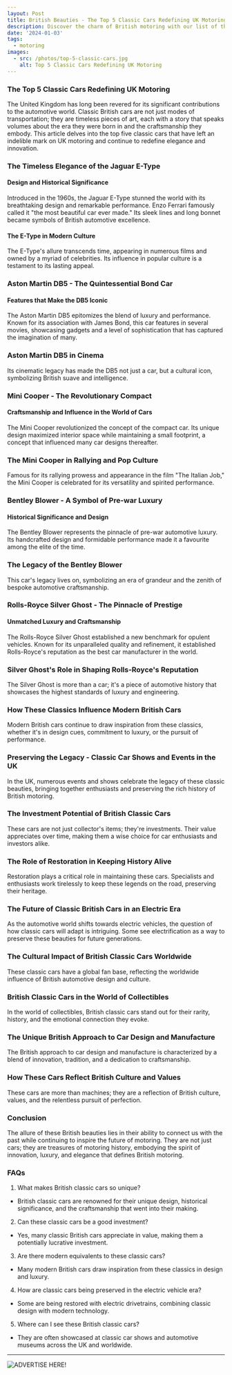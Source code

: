 ```yaml
---
layout: Post
title: British Beauties - The Top 5 Classic Cars Redefining UK Motoring.
description: Discover the charm of British motoring with our list of the top 5 classic cars from the UK, each a masterpiece redefining elegance and performance.
date: '2024-01-03'
tags:
  - motoring
images:
  - src: /photos/top-5-classic-cars.jpg
    alt: Top 5 Classic Cars Redefining UK Motoring
---
```

### The Top 5 Classic Cars Redefining UK Motoring

The United Kingdom has long been revered for its significant contributions to the automotive world. Classic British cars are not just modes of transportation; they are timeless pieces of art, each with a story that speaks volumes about the era they were born in and the craftsmanship they embody. This article delves into the top five classic cars that have left an indelible mark on UK motoring and continue to redefine elegance and innovation.
### The Timeless Elegance of the Jaguar E-Type
#### Design and Historical Significance
Introduced in the 1960s, the Jaguar E-Type stunned the world with its breathtaking design and remarkable performance. Enzo Ferrari famously called it "the most beautiful car ever made." Its sleek lines and long bonnet became symbols of British automotive excellence.
#### The E-Type in Modern Culture
The E-Type's allure transcends time, appearing in numerous films and owned by a myriad of celebrities. Its influence in popular culture is a testament to its lasting appeal.
### Aston Martin DB5 - The Quintessential Bond Car
#### Features that Make the DB5 Iconic
The Aston Martin DB5 epitomizes the blend of luxury and performance. Known for its association with James Bond, this car features in several movies, showcasing gadgets and a level of sophistication that has captured the imagination of many.
### Aston Martin DB5 in Cinema
Its cinematic legacy has made the DB5 not just a car, but a cultural icon, symbolizing British suave and intelligence.
### Mini Cooper - The Revolutionary Compact
#### Craftsmanship and Influence in the World of Cars
The Mini Cooper revolutionized the concept of the compact car. Its unique design maximized interior space while maintaining a small footprint, a concept that influenced many car designs thereafter.
### The Mini Cooper in Rallying and Pop Culture
Famous for its rallying prowess and appearance in the film "The Italian Job," the Mini Cooper is celebrated for its versatility and spirited performance.
### Bentley Blower - A Symbol of Pre-war Luxury
#### Historical Significance and Design
The Bentley Blower represents the pinnacle of pre-war automotive luxury. Its handcrafted design and formidable performance made it a favourite among the elite of the time.
### The Legacy of the Bentley Blower
This car's legacy lives on, symbolizing an era of grandeur and the zenith of bespoke automotive craftsmanship.
### Rolls-Royce Silver Ghost - The Pinnacle of Prestige
#### Unmatched Luxury and Craftsmanship
The Rolls-Royce Silver Ghost established a new benchmark for opulent vehicles. Known for its unparalleled quality and refinement, it established Rolls-Royce's reputation as the best car manufacturer in the world.
### Silver Ghost's Role in Shaping Rolls-Royce's Reputation
The Silver Ghost is more than a car; it's a piece of automotive history that showcases the highest standards of luxury and engineering.
### How These Classics Influence Modern British Cars
Modern British cars continue to draw inspiration from these classics, whether it's in design cues, commitment to luxury, or the pursuit of performance.
### Preserving the Legacy - Classic Car Shows and Events in the UK
In the UK, numerous events and shows celebrate the legacy of these classic beauties, bringing together enthusiasts and preserving the rich history of British motoring.
### The Investment Potential of British Classic Cars
These cars are not just collector's items; they're investments. Their value appreciates over time, making them a wise choice for car enthusiasts and investors alike.
### The Role of Restoration in Keeping History Alive
Restoration plays a critical role in maintaining these cars. Specialists and enthusiasts work tirelessly to keep these legends on the road, preserving their heritage.
### The Future of Classic British Cars in an Electric Era
As the automotive world shifts towards electric vehicles, the question of how classic cars will adapt is intriguing. Some see electrification as a way to preserve these beauties for future generations.
### The Cultural Impact of British Classic Cars Worldwide
These classic cars have a global fan base, reflecting the worldwide influence of British automotive design and culture.
### British Classic Cars in the World of Collectibles
In the world of collectibles, British classic cars stand out for their rarity, history, and the emotional connection they evoke.
### The Unique British Approach to Car Design and Manufacture
The British approach to car design and manufacture is characterized by a blend of innovation, tradition, and a dedication to craftsmanship.
### How These Cars Reflect British Culture and Values
These cars are more than machines; they are a reflection of British culture, values, and the relentless pursuit of perfection.
### Conclusion
The allure of these British beauties lies in their ability to connect us with the past while continuing to inspire the future of motoring. They are not just cars; they are treasures of motoring history, embodying the spirit of innovation, luxury, and elegance that defines British motoring.

 ### FAQs

1.	What makes British classic cars so unique?
*  British classic cars are renowned for their unique design, historical significance, and the craftsmanship that went into their making.
2.	Can these classic cars be a good investment?
* Yes, many classic British cars appreciate in value, making them a potentially lucrative investment.
3.	Are there modern equivalents to these classic cars?
* Many modern British cars draw inspiration from these classics in design and luxury.
4.	How are classic cars being preserved in the electric vehicle era?
* Some are being restored with electric drivetrains, combining classic design with modern technology.
5.	Where can I see these British classic cars?
* They are often showcased at classic car shows and automotive museums across the UK and worldwide.


<TipJar />

---


![ADVERTISE HERE!](/photos/anytime-money-savers-one.gif "Team meeting")

